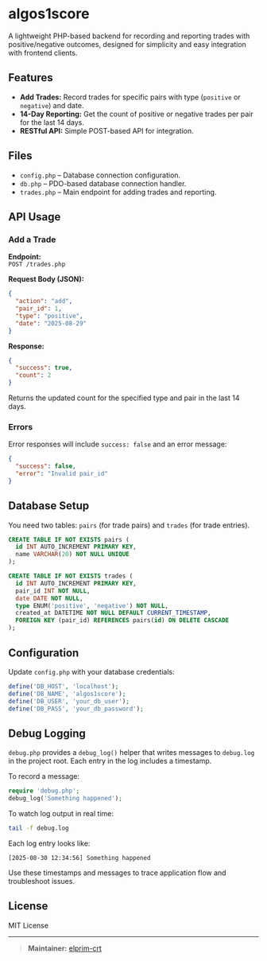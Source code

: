 # algos1score

A lightweight PHP-based backend for recording and reporting trades with positive/negative outcomes, designed for simplicity and easy integration with frontend clients.

## Features

- **Add Trades:** Record trades for specific pairs with type (`positive` or `negative`) and date.
- **14-Day Reporting:** Get the count of positive or negative trades per pair for the last 14 days.
- **RESTful API:** Simple POST-based API for integration.

## Files

- `config.php` – Database connection configuration.
- `db.php` – PDO-based database connection handler.
- `trades.php` – Main endpoint for adding trades and reporting.
  
## API Usage

### Add a Trade

**Endpoint:**  
`POST /trades.php`  

**Request Body (JSON):**
```json
{
  "action": "add",
  "pair_id": 1,
  "type": "positive",
  "date": "2025-08-29"
}
```

**Response:**
```json
{
  "success": true,
  "count": 2
}
```
Returns the updated count for the specified type and pair in the last 14 days.

### Errors

Error responses will include `success: false` and an error message:
```json
{
  "success": false,
  "error": "Invalid pair_id"
}
```

## Database Setup

You need two tables: `pairs` (for trade pairs) and `trades` (for trade entries).

```sql
CREATE TABLE IF NOT EXISTS pairs (
  id INT AUTO_INCREMENT PRIMARY KEY,
  name VARCHAR(20) NOT NULL UNIQUE
);

CREATE TABLE IF NOT EXISTS trades (
  id INT AUTO_INCREMENT PRIMARY KEY,
  pair_id INT NOT NULL,
  date DATE NOT NULL,
  type ENUM('positive', 'negative') NOT NULL,
  created_at DATETIME NOT NULL DEFAULT CURRENT_TIMESTAMP,
  FOREIGN KEY (pair_id) REFERENCES pairs(id) ON DELETE CASCADE
);
```

## Configuration

Update `config.php` with your database credentials:
```php
define('DB_HOST', 'localhost');
define('DB_NAME', 'algos1score');
define('DB_USER', 'your_db_user');
define('DB_PASS', 'your_db_password');
```

## Debug Logging

`debug.php` provides a `debug_log()` helper that writes messages to `debug.log` in the project root. Each entry in the log includes a timestamp.

To record a message:

```php
require 'debug.php';
debug_log('Something happened');
```

To watch log output in real time:

```bash
tail -f debug.log
```

Each log entry looks like:

```
[2025-08-30 12:34:56] Something happened
```

Use these timestamps and messages to trace application flow and troubleshoot issues.

## License

MIT License

---

> **Maintainer:** [elprim-crt](https://github.com/elprim-crt)
